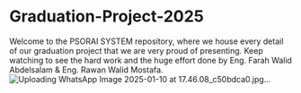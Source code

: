 # Graduation-Project-2025
Welcome to the PSORAI SYSTEM repository, where we house every detail of our graduation project that we are very proud of presenting. Keep watching to see the hard work and the huge effort done by Eng. Farah Walid Abdelsalam &amp; Eng. Rawan Walid Mostafa.  
![Uploading WhatsApp Image 2025-01-10 at 17.46.08_c50bdca0.jpg…]()
